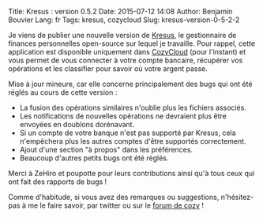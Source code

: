 Title: Kresus : version 0.5.2
Date: 2015-07-12 14:08
Author: Benjamin Bouvier
Lang: fr
Tags: kresus, cozycloud
Slug: kresus-version-0-5-2-2

Je viens de publier une nouvelle version de
[Kresus](https://github.com/bnjbvr/kresus), le gestionnaire de finances
personnelles open-source sur lequel je travaille. Pour rappel, cette
application est disponible uniquement dans [CozyCloud](https://cozy.io)
(pour l'instant) et vous permet de vous connecter à votre compte
bancaire, récupérer vos opérations et les classifier pour savoir où
votre argent passe.

Mise à jour mineure, car elle concerne principalement des bugs qui ont
été réglés au cours de cette version :

-   La fusion des opérations similaires n'oublie plus les fichiers
    associés.
-   Les notifications de nouvelles opérations ne devraient plus être
    envoyées en doublons dorénavant.
-   Si un compte de votre banque n'est pas supporté par Kresus, cela
    n'empêchera plus les autres comptes d'être supportés correctement.
-   Ajout d'une section "à propos" dans les préférences.
-   Beaucoup d'autres petits bugs ont été réglés.

Merci à ZeHiro et poupotte pour leurs contributions ainsi qu'à tous ceux
qui ont fait des rapports de bugs !

Comme d'habitude, si vous avez des remarques ou suggestions,
n'hésitez-pas à me le faire savoir, par twitter ou sur le [forum de
cozy](https://forum.cozy.io/t/app-kresus/224) !
